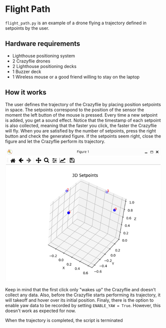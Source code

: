 # Flight Path

`flight_path.py` is an example of a drone flying a trajectory defined in setpoints by the user.


## Hardware requirements
- Lighthouse positioning system
- 2 Crazyflie drones
- 2 Lighthouse positioning decks
- 1 Buzzer deck
- 1 Wireless mouse or a good friend willing to stay on the laptop


## How it works
The user defines the trajectory of the Crazyflie by placing position setpoints in space.
The setpoints correspond to the position of the sensor the moment the left button of the mouse is pressed.
Every time a new setpoint is added, you get a sound effect.
Notice that the timestamp of each setpoint is also collected, meaning that the faster you click, the faster the Crazyflie will fly.
When you are satisfied by the number of setpoints, press the right button and check the generated figure.
If the setpoints seem right, close the figure and let the Crazyflie perform its trajectory.

![](resources/SetpointFigure.png)

Keep in mind that the first click only "wakes up" the Crazyflie and doesn't collect any data.
Also, before the Crazyflie starts performing its trajectory, it will takeoff and hover over its initial position.
Finaly, there is the option to enable yaw data to be recorded by setting `ENABLE_YAW = True`.
However, this doesn't work as expected for now.

When the trajectory is completed, the script is terminated
